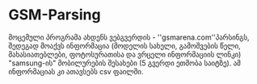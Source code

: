 # GSM-Parsing
მოცემული პროგრამა ახდენს ვებგვერდის - ''gsmarena.com''პარსინგს, შედეგად მოაქვს ინფორმაცია (მოდელის სახელი, გამოშვების წელი, მახასიათებლები, ფოტოსურათისა და ვრცელი ინფორმაციის ლინკი) "samsung-ის" მობილურების შესახები (5 გვერდი ეთმობა საიტზე). 
ამ ინფორმაციას კი ათავსებს csv ფაილში.
